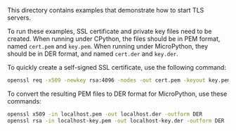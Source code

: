 This directory contains examples that demonstrate how to start TLS servers.

To run these examples, SSL certificate and private key files need to be
created. When running under CPython, the files should be in PEM format, named
`cert.pem` and `key.pem`. When running under MicroPython, they should be in DER
format, and named `cert.der` and `key.der`.

To quickly create a self-signed SSL certificate, use the following command:

```bash
openssl req -x509 -newkey rsa:4096 -nodes -out cert.pem -keyout key.pem -days 365
```

To convert the resulting PEM files to DER format for MicroPython, use these
commands:

```bash
openssl x509 -in localhost.pem -out localhost.der -outform DER
openssl rsa -in localhost-key.pem -out localhost-key.der -outform DER
```
